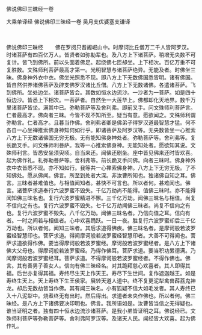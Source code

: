 佛说佛印三昧经一卷


大乘单译经
佛说佛印三昧经一卷
吴月支优婆塞支谦译


　　

佛说佛印三昧经
　　佛在罗阅只耆阇崛山中。时摩诃比丘僧万二千人皆阿罗汉。时诸菩萨有四百亿万人。皆贤者如弥勒辈也。及八方上下诸菩萨。稍增无央数不可复计。皆飞到佛所。前以头面着佛足。起绕佛七匝却坐。上下相次。百亿万重不可复胜数。文殊师利菩萨最高才第一。光明智慧与诸菩萨绝异。无能及者。时佛坐三昧。佛身神外衣中衣。佛坐光照悉不现。即八方上下无数佛国悉皆明。诸有佛国。皆自然供养诸佛菩萨及辟支佛罗汉诸比丘僧。八方上下无数诸佛。各遣诸菩萨。飞到佛所。坐处边坐。诸菩萨皆会。其数如恒水边流沙。一沙者为一菩萨。如是四十恒边沙。皆悉上下相次。一菩萨者。自然坐一大莲华上。佛都却化天地界。数千万里诸菩萨皆坐。满其中已。弥勒菩萨等及舍利弗。即前叉手。问文殊师利菩萨言。仁者最高才。佛向者三昧。今皆不现不知所至。疑当有意。愿欲闻之。文殊师利谓弥勒言。仁者高才。且暮当作佛。舍利弗者卿是佛弟子得罗汉道最智慧才猛。何不各自一心坐禅推索佛身神知何如行乎。即诸菩萨及阿罗汉等。无央数皆坐一心推索八方上下无数诸佛国无穷无极。无有能知佛身神处者。弥勒菩萨等。舍利弗等。复长跪叉手。问文殊师利菩萨。我等一心推索佛身神。无能知处者。愿欲知其说。文殊师利言。皆悉安坐须臾顷。自当来还。闻佛还剧坐。座中皆见佛来还时皆欢喜。起为佛作礼。礼弥勒菩萨等。舍利弗等。前长跪叉手问佛。向者三昧时。佛身神外衣中衣皆悉不现。亦不知如行。我等共一心禅索佛身神。八方上下无穷无极。了不知佛处。愿从佛闻。佛言。所至到处者大深。非汝曹所知也。独诸佛自知之耳。佛言。三昧者甚难值也。与相值闻知者。甚快不可言也。所以者何。甚难闻也。佛言。诸菩萨求道奉行六波罗蜜不毁失。千亿万劫尚不能得。值佛三昧时。亦不能得闻知佛三昧名也。复行六波罗蜜精进不懈。三千亿万劫。闻佛三昧名与相值。尚复不信向之有也。复行六波罗蜜不毁失。七千亿万劫闻佛三昧者。尚复不信向之有也。复行六波罗蜜不毁失。八千亿万劫。闻佛三昧名者。乃信向值之耳。信向有者。一时之间若与相值者。心中欢喜踊跃。一日一夜。胜复行六波罗蜜却后三千亿万劫也。所以者何。闻知三昧者。其后求道得佛疾。佛三昧名者。是摩诃般若波罗蜜经智慧印也。菩萨求道。得闻摩诃般若波罗蜜经智慧印者。大善不可得闻也。菩萨求道欲得作佛。要当得摩诃般若波罗蜜经。摩诃般若波罗蜜经者。是八方上下诸佛大父母也。得摩诃般若波罗蜜经。乃得作佛耳。菩萨求道。要当积功累德满。乃闻摩诃般若波罗蜜经耳。菩萨求道。不得摩诃般若波罗蜜经者。不得作佛也。佛言。其有善男子善女人。信向有佛三昧经名。对其跪拜慈心欢喜者。其人即得其福。后世亦复得其福。寿终尽生天上作天王。寿尽下生世间。复作遮迦越王。如是寿终生天上。天上寿终下生王侯家。展转天道人道中。终不复更泥犁禽兽薜荔鬼神龙。却后无数劫皆当作佛。其有闻三昧名。小有狐疑不信大如毛发者。其人寿终已入十八泥犁中。烧煮终无有出时。然后得出。求道者未央作佛也。所以者何。佛三昧经。是八方上下诸佛要决印明也。佛言。我所语如是。汝曹皆当信之无得疑也。谁当证明之者。独有四十恒水边流沙诸菩萨。是我小弟皆证明之耳。佛说经已。文殊师利菩萨等弥勒菩萨等。舍利弗阿罗汉等。及诸天人民。闻经皆大欢喜。起为佛作礼。

 

